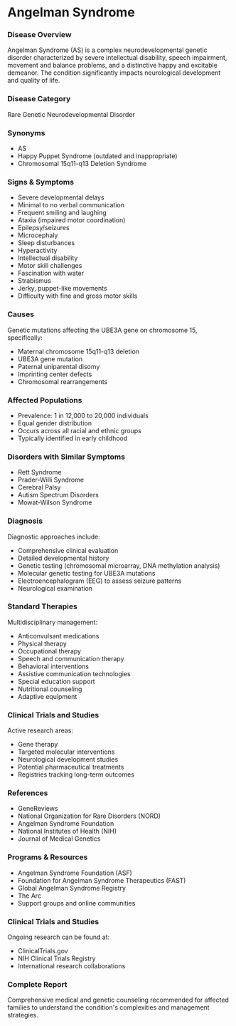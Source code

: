 # Angelman Syndrome

### Disease Overview
Angelman Syndrome (AS) is a complex neurodevelopmental genetic disorder characterized by severe intellectual disability, speech impairment, movement and balance problems, and a distinctive happy and excitable demeanor. The condition significantly impacts neurological development and quality of life.

### Disease Category
Rare Genetic Neurodevelopmental Disorder

### Synonyms
- AS
- Happy Puppet Syndrome (outdated and inappropriate)
- Chromosomal 15q11-q13 Deletion Syndrome

### Signs & Symptoms
- Severe developmental delays
- Minimal to no verbal communication
- Frequent smiling and laughing
- Ataxia (impaired motor coordination)
- Epilepsy/seizures
- Microcephaly
- Sleep disturbances
- Hyperactivity
- Intellectual disability
- Motor skill challenges
- Fascination with water
- Strabismus
- Jerky, puppet-like movements
- Difficulty with fine and gross motor skills

### Causes
Genetic mutations affecting the UBE3A gene on chromosome 15, specifically:
- Maternal chromosome 15q11-q13 deletion
- UBE3A gene mutation
- Paternal uniparental disomy
- Imprinting center defects
- Chromosomal rearrangements

### Affected Populations
- Prevalence: 1 in 12,000 to 20,000 individuals
- Equal gender distribution
- Occurs across all racial and ethnic groups
- Typically identified in early childhood

### Disorders with Similar Symptoms
- Rett Syndrome
- Prader-Willi Syndrome
- Cerebral Palsy
- Autism Spectrum Disorders
- Mowat-Wilson Syndrome

### Diagnosis
Diagnostic approaches include:
- Comprehensive clinical evaluation
- Detailed developmental history
- Genetic testing (chromosomal microarray, DNA methylation analysis)
- Molecular genetic testing for UBE3A mutations
- Electroencephalogram (EEG) to assess seizure patterns
- Neurological examination

### Standard Therapies
Multidisciplinary management:
- Anticonvulsant medications
- Physical therapy
- Occupational therapy
- Speech and communication therapy
- Behavioral interventions
- Assistive communication technologies
- Special education support
- Nutritional counseling
- Adaptive equipment

### Clinical Trials and Studies
Active research areas:
- Gene therapy
- Targeted molecular interventions
- Neurological development studies
- Potential pharmaceutical treatments
- Registries tracking long-term outcomes

### References
- GeneReviews
- National Organization for Rare Disorders (NORD)
- Angelman Syndrome Foundation
- National Institutes of Health (NIH)
- Journal of Medical Genetics

### Programs & Resources
- Angelman Syndrome Foundation (ASF)
- Foundation for Angelman Syndrome Therapeutics (FAST)
- Global Angelman Syndrome Registry
- The Arc
- Support groups and online communities

### Clinical Trials and Studies
Ongoing research can be found at:
- ClinicalTrials.gov
- NIH Clinical Trials Registry
- International research collaborations

### Complete Report
Comprehensive medical and genetic counseling recommended for affected families to understand the condition's complexities and management strategies.